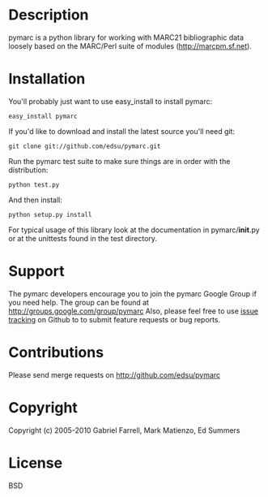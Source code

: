 Description
===========

pymarc is a python library for working with MARC21 bibliographic data
loosely based on the MARC/Perl suite of modules (http://marcpm.sf.net).

Installation
============

You'll probably just want to use easy_install to install pymarc:

    easy_install pymarc

If you'd like to download and install the latest source you'll need git:

    git clone git://github.com/edsu/pymarc.git

Run the pymarc test suite to make sure things are in order with the 
distribution:

    python test.py

And then install:

    python setup.py install

For typical usage of this library look at the documentation in 
pymarc/__init__.py or at the unittests found in the test directory.

Support
=======

The pymarc developers encourage you to join the pymarc Google Group if you
need help. The group can be found at http://groups.google.com/group/pymarc
Also, please feel free to use [issue
tracking](https://github.com/edsu/pymarc/issues) on Github to to submit 
feature requests or bug reports.

Contributions
=============

Please send merge requests on http://github.com/edsu/pymarc

Copyright
=========

Copyright (c) 2005-2010 Gabriel Farrell, Mark Matienzo, Ed Summers

License
=======

BSD 
